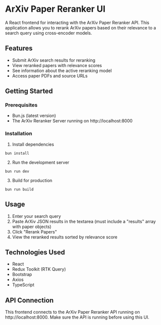 # ArXiv Paper Reranker UI

A React frontend for interacting with the ArXiv Paper Reranker API. This application allows you to rerank ArXiv papers based on their relevance to a search query using cross-encoder models.

## Features

- Submit ArXiv search results for reranking
- View reranked papers with relevance scores
- See information about the active reranking model
- Access paper PDFs and source URLs

## Getting Started

### Prerequisites

- Bun.js (latest version)
- The ArXiv Reranker Server running on http://localhost:8000

### Installation

1. Install dependencies
```
bun install
```

2. Run the development server
```
bun run dev
```

3. Build for production
```
bun run build
```

## Usage

1. Enter your search query
2. Paste ArXiv JSON results in the textarea (must include a "results" array with paper objects)
3. Click "Rerank Papers"
4. View the reranked results sorted by relevance score

## Technologies Used

- React
- Redux Toolkit (RTK Query)
- Bootstrap
- Axios
- TypeScript

## API Connection

This frontend connects to the ArXiv Paper Reranker API running on http://localhost:8000. Make sure the API is running before using this UI.